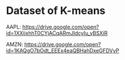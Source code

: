 # Dataset of K-means

AAPL: https://drive.google.com/open?id=1XXijxhhT0CYjACqARmJIdcyIu_yBSXiR 

AMZN: https://drive.google.com/open?id=1KAQgO7bOdt_EEEx4eaQBHahDxeGFDVyP 
